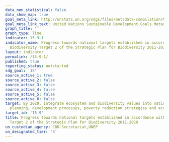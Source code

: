 ```yaml
---
data_non_statistical: false
data_show_map: true
goal_meta_link: http://unstats.un.org/sdgs/files/metadata-compilation/Metadata-Goal-15.pdf
goal_meta_link_text: United Nations Sustainable Development Goals Metadata (pdf 456kB)
graph_title: ''
graph_type: line
indicator: 15.9.1
indicator_name: Progress towards national targets established in accordance with Aichi
  Biodiversity Target 2 of the Strategic Plan for Biodiversity 2011-2020
layout: indicator
permalink: /15-9-1/
published: true
reporting_status: notstarted
sdg_goal: '15'
source_active_1: true
source_active_2: false
source_active_3: false
source_active_4: false
source_active_5: false
source_active_6: false
target: By 2020, integrate ecosystem and biodiversity values into national and local
  planning, development processes, poverty reduction strategies and accounts
target_id: '15.9'
title: Progress towards national targets established in accordance with Aichi Biodiversity
  Target 2 of the Strategic Plan for Biodiversity 2011-2020
un_custodian_agency: CBD-Secretariat,UNEP
un_designated_tier: '3'
---
```

